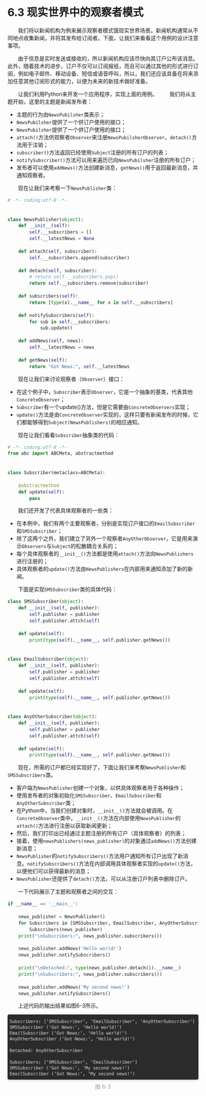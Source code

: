 6.3 现实世界中的观察者模式
===

&nbsp;&nbsp;&nbsp;&nbsp;&nbsp;&nbsp;&nbsp;我们将以新闻机构为例来展示观察者模式饿现实世界场景。新闻机构通常从不同地点收集新闻，并将其发布给订阅者。下面，让我们来看看这个用例的设计注意事项。

&nbsp;&nbsp;&nbsp;&nbsp;&nbsp;&nbsp;&nbsp;由于信息是实时发送或接收的，所以新闻机构应该尽快向其订户公布该消息。此外，随着技术的进步，订户不仅可以订阅报纸，而且可以通过其他的形式进行订阅，例如电子邮件、移动设备、短信或语音呼叫，所以，我们还应该具备在将来添加任意其他订阅形式的能力，以便为未来的新技术做好准备。

&nbsp;&nbsp;&nbsp;&nbsp;&nbsp;&nbsp;&nbsp;让我们利用Python来开发一个应用程序，实现上面的用例。
&nbsp;&nbsp;&nbsp;&nbsp;&nbsp;&nbsp;&nbsp;我们将从主题开始，这里的主题是新闻发布者：
* 主题的行为由`NewsPubilsher`类表示；
* `NewsPubilsher`提供了一个供订户使用的接口；
* `NewsPubilsher`提供了一个供订户使用的接口；
* `attach()`方法供观察者`Observer`来注册`NewsPubilsherObserver`，`detach()`方法用于注销；
* `subscriber()`方法返回已经使用`Subject`注册的所有订户的列表；
* `notifySubscriber()`方法可以用来遍历已向`NewsPubilsher`注册的所有订户；
* 发布者可以使用`addNews()`方法创建新消息，`getNews()`用于返回最新消息，并通知观察者。

&nbsp;&nbsp;&nbsp;&nbsp;&nbsp;&nbsp;&nbsp;现在让我们来考察一下`NewsPublisher`类：

```python
# -*- coding:utf-8 -*-


class NewsPublisher(object):
    def __init__(self):
        self.__subscribers = []
        self.__latestNews = None

    def attach(self, subscriber):
        self.__subscribers.append(subscriber)

    def detach(self, subscriber):
        # return self.__subscribers.pop()
        return self.__subscribers.remove(subscriber)

    def subscribers(self):
        return [type(x).__name__ for x in self.__subscribers]

    def notifySubscribers(self):
        for sub in self.__subscribers:
            sub.update()

    def addNews(self, news):
        self.__latestNews = news

    def getNews(self):
        return "Got News:", self.__latestNews
```

&nbsp;&nbsp;&nbsp;&nbsp;&nbsp;&nbsp;&nbsp;现在让我们来讨论观察者（`Observer`）接口：
* 在这个例子中，`Subscriber`表示`Observer`，它是一个抽象的基类，代表其他`ConcreteObserver`；
* `Subscriber`有一个update()方法，但是它需要由`ConcreteObservers`实现；
* `update()`方法是由`ConcreteObserver`实现的，这样只要有新闻发布的时候，它们都能够得到`Subject(NewsPublishers)`的相应通知。

&nbsp;&nbsp;&nbsp;&nbsp;&nbsp;&nbsp;&nbsp;现在让我们看看`Subscriber`抽象类的代码：

```python
# -*- coding:utf-8 -*-
from abc import ABCMeta, abstractmethod


class Subscriber(metaclass=ABCMeta):

    @abstractmethod
    def update(self):
        pass
```

&nbsp;&nbsp;&nbsp;&nbsp;&nbsp;&nbsp;&nbsp;我们还开发了代表具体观察者的一些类：
* 在本例中，我们有两个主要观察者，分别是实现订户接口的`EmailSubscriber`和`SMSSubscriber`；
* 除了这两个之外，我们建立了另外一个观察者`AnyOtherObserver`，它是用来演示`Observers`与`Subject`的松散耦合关系的；
* 每个具体观察者的`__init__()`方法都是使用`attach()`方法向`NewsPublishers`进行注册的；
* 具体观察者的`update()`方法由`NewsPublishers`在内部用来通知添加了新的新闻。

&nbsp;&nbsp;&nbsp;&nbsp;&nbsp;&nbsp;&nbsp;下面是实现`SMSSubscriber`类的具体代码：

```python
class SMSSubscriber(object):
    def __init__(self, publisher):
        self.publisher = publisher
        self.publisher.attch(self)
        
    def update(self):
        print(type(self).__name__, self.publisher.getNews())
        
        
class EmailSubscriber(object):
    def __init__(self, publisher):
        self.publisher = publisher
        self.publisher.attch(self)

    def update(self):
        print(type(self).__name__, self.publisher.getNews())


class AnyOtherSubscriber(object):
    def __init__(self, publisher):
        self.publisher = publisher
        self.publisher.attch(self)

    def update(self):
        print(type(self).__name__, self.publisher.getNews())
```

&nbsp;&nbsp;&nbsp;&nbsp;&nbsp;&nbsp;&nbsp;现在，所需的订户都已经实现好了，下面让我们来考察`NewsPublisher`和`SMSSubscribers`类。

* 客户端为`NewsPublisher`创建一个对象，以供具体观察者用于各种操作；
* 使用发布者的对象初始化`SMSSubscriber`、`EmailSubscriber`和`AnyOtherSubscriber`类；
* 在Python中，当我们创建对象时，`__init__()`方法就会被调用。在`ConcreteObserver`类中，`__init__()`方法在内部使用`NewsPublisher`的`attach()`方法进行注册以获取新闻更新；
* 然后，我们打印出已经通过主题注册的所有订户（具体观察者）的列表；
* 接着，使用`newsPublishers(news_publisher)`的对象通过`addNews()`方法创建新消息；
* `NewsPublisher`的`notifySubscribers()`方法用户通知所有订户出现了新消息。`notifySubscribers()`方法在内部调用具体观察者实现的`update()`方法，以便他们可以获得最新的消息；
* `NewsPublisher`还提供了`detach()`方法，可以从注册订户列表中删除订户。


&nbsp;&nbsp;&nbsp;&nbsp;&nbsp;&nbsp;&nbsp;一下代码展示了主题和观察者之间的交互：

```python
if __name__ == '__main__':

    news_publisher = NewsPublisher()
    for Subscribers in [SMSSubscriber, EmailSubscriber, AnyOtherSubscriber]:
        Subscribers(news_publisher)
    print("\nSubscribers:", news_publisher.subscribers())

    news_publisher.addNews('Hello world!')
    news_publisher.notifySubscribers()

    print("\nDetached:", type(news_publisher.detach()).__name__)
    print("\nSubscribers:", news_publisher.subscribers())

    news_publisher.addNews('My second news!')
    news_publisher.notifySubscribers()
```

&nbsp;&nbsp;&nbsp;&nbsp;&nbsp;&nbsp;&nbsp;上述代码的输出结果如图6-3所示。

<center>
    <img style="border-radius: 0.3125em;
    box-shadow: 0 2px 4px 0 rgba(34,36,38,.12),0 2px 10px 0 rgba(34,36,38,.08);" 
    src="../source/images/part6/6-3.png">
    <br>
    <div style="color:orange; border-bottom: 0px solid #d9d9d9;
    display: inline-block;
    color: #999;
    padding: 5px;">图 6-3</div>
</center>

